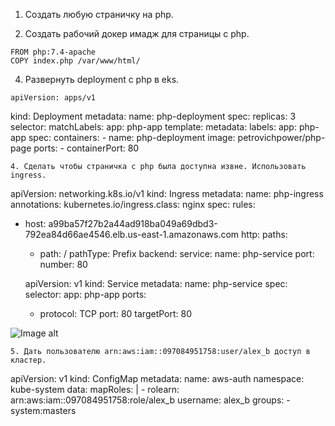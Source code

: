 1. Создать любую страничку на php.
     <?php
     echo "Hello, World!";
     ?>

    
  3. Создать рабочий докер имадж для страницы с php.
     
    FROM php:7.4-apache
    COPY index.php /var/www/html/
    
  4. Развернуть deployment с php в eks.
     
    apiVersion: apps/v1
kind: Deployment
metadata:
  name: php-deployment
spec:
  replicas: 3
  selector:
    matchLabels:
      app: php-app
  template:
    metadata:
      labels:
        app: php-app
    spec:
      containers:
      - name: php-deployment
        image: petrovichpower/php-page
        ports:
        - containerPort: 80
    
    4. Сделать чтобы страничка с php была доступна извне. Использовать ingress.

  apiVersion: networking.k8s.io/v1
kind: Ingress
metadata:
  name: php-ingress
  annotations:
    kubernetes.io/ingress.class: nginx
spec:
  rules:
  - host: a99ba57f27b2a44ad918ba049a69dbd3-792ea84d66ae4546.elb.us-east-1.amazonaws.com
    http:
      paths:
      - path: /
        pathType: Prefix
        backend:
          service:
            name: php-service
            port:
              number: 80


      apiVersion: v1
kind: Service
metadata:
  name: php-service
spec:
  selector:
    app: php-app
  ports:
    - protocol: TCP
      port: 80
      targetPort: 80

  ![Image alt]([https://github.com/{username}/{repository}/raw/{branch}/{path}/image.png](https://github.com/petrovichpower/MyHomeWork/blob/main/Lesson%2320/%D0%A1%D0%BD%D0%B8%D0%BC%D0%BE%D0%BA%20%D1%8D%D0%BA%D1%80%D0%B0%D0%BD%D0%B0%202024-04-25%20021301.png))

  
    5. Дать пользователю arn:aws:iam::097084951758:user/alex_b доступ в кластер.

  apiVersion: v1
kind: ConfigMap
metadata:
  name: aws-auth
  namespace: kube-system
data:
  mapRoles: |
    - rolearn: arn:aws:iam::097084951758:role/alex_b
      username: alex_b
      groups:
        - system:masters
